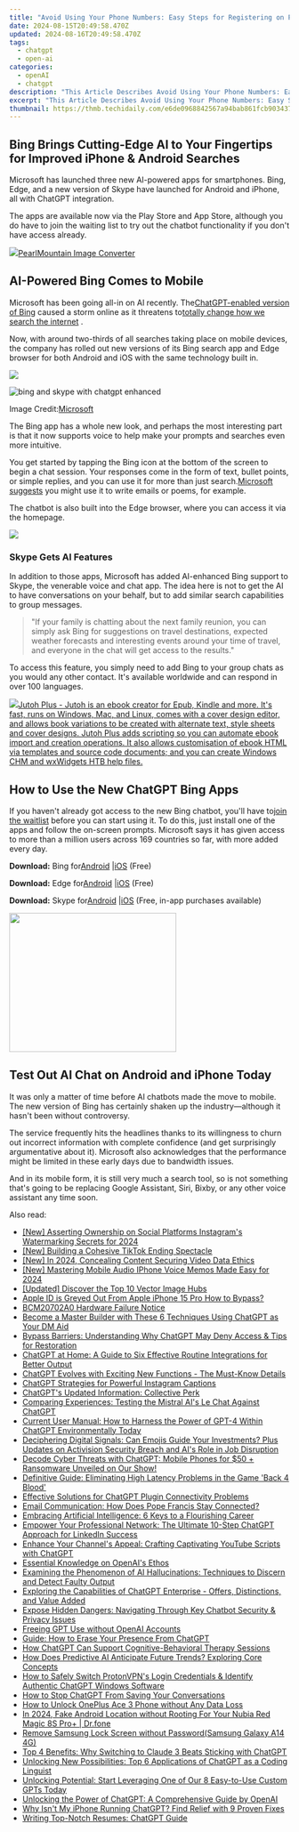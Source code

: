 ```yaml
---
title: "Avoid Using Your Phone Numbers: Easy Steps for Registering on Popular Messaging Apps"
date: 2024-08-15T20:49:58.470Z
updated: 2024-08-16T20:49:58.470Z
tags:
  - chatgpt
  - open-ai
categories:
  - openAI
  - chatgpt
description: "This Article Describes Avoid Using Your Phone Numbers: Easy Steps for Registering on Popular Messaging Apps"
excerpt: "This Article Describes Avoid Using Your Phone Numbers: Easy Steps for Registering on Popular Messaging Apps"
thumbnail: https://thmb.techidaily.com/e6de0968842567a94bab861fcb9034374ea99c16c41df6f1ffba84998a5d1054.jpg
---
```


## Bing Brings Cutting-Edge AI to Your Fingertips for Improved iPhone & Android Searches

 Microsoft has launched three new AI-powered apps for smartphones. Bing, Edge, and a new version of Skype have launched for Android and iPhone, all with ChatGPT integration.

 The apps are available now via the Play Store and App Store, although you do have to join the waiting list to try out the chatbot functionality if you don't have access already.

<!-- affiliate ads begin -->
<a href="https://secure.2checkout.com/order/checkout.php?PRODS=4550420&QTY=1&AFFILIATE=108875&CART=1"><img src="https://www.pearlmountainsoft.com/n_img/product/pic/f_02.jpg" border="0">PearlMountain Image Converter</a>
<!-- affiliate ads end -->
## AI-Powered Bing Comes to Mobile

 Microsoft has been going all-in on AI recently. The[ChatGPT-enabled version of Bing](https://www.makeuseof.com/microsoft-bing-gets-chatgpt-ai/) caused a storm online as it threatens to[totally change how we search the internet](https://www.makeuseof.com/is-chatgpt-search-engine-threat/) .

 Now, with around two-thirds of all searches taking place on mobile devices, the company has rolled out new versions of its Bing search app and Edge browser for both Android and iOS with the same technology built in.

<!-- affiliate ads begin -->
<a href="https://secure.2checkout.com/order/checkout.php?PRODS=3851691&QTY=1&AFFILIATE=108875&CART=1"><img src="http://www.aiseesoft.com/avangate/30p/banner.jpg" border="0"></a>
<!-- affiliate ads end -->
![bing and skype with chatgpt enhanced](https://static1.makeuseofimages.com/wordpress/wp-content/uploads/2023/02/bing-and-skype-with-chatgpt-enhanced.jpg)

 Image Credit:[Microsoft](https://blogs.microsoft.com/blog/2023/02/22/the-new-bing-preview-experience-arrives-on-bing-and-edge-mobile-apps-introducing-bing-now-in-skype/)

 The Bing app has a whole new look, and perhaps the most interesting part is that it now supports voice to help make your prompts and searches even more intuitive.

 You get started by tapping the Bing icon at the bottom of the screen to begin a chat session. Your responses come in the form of text, bullet points, or simple replies, and you can use it for more than just search.[Microsoft suggests](https://blogs.microsoft.com/blog/2023/02/22/the-new-bing-preview-experience-arrives-on-bing-and-edge-mobile-apps-introducing-bing-now-in-skype/) you might use it to write emails or poems, for example.

 The chatbot is also built into the Edge browser, where you can access it via the homepage.

<!-- affiliate ads begin -->
<a href="https://secure.2checkout.com/order/checkout.php?PRODS=4620778&QTY=1&AFFILIATE=108875&CART=1"><img src="https://secure.avangate.com/images/merchant/07dd4d5a72f5740ef0f035f201951476/728__90banner.jpg" border="0"></a>
<!-- affiliate ads end -->
### Skype Gets AI Features

 In addition to those apps, Microsoft has added AI-enhanced Bing support to Skype, the venerable voice and chat app. The idea here is not to get the AI to have conversations on your behalf, but to add similar search capabilities to group messages.

> "If your family is chatting about the next family reunion, you can simply ask Bing for suggestions on travel destinations, expected weather forecasts and interesting events around your time of travel, and everyone in the chat will get access to the results."

 To access this feature, you simply need to add Bing to your group chats as you would any other contact. It's available worldwide and can respond in over 100 languages.

<!-- affiliate ads begin -->
<a href="https://secure.2checkout.com/order/checkout.php?PRODS=4699091&QTY=1&AFFILIATE=108875&CART=1"><img src="https://secure.avangate.com/images/merchant/bccefcc1b1eee9eca3ae4f5c1a281482/products/1_jutoh-logo-1200x1600.jpg" border="0">Jutoh Plus -  Jutoh is an ebook creator for Epub, Kindle and more. It's fast, runs on Windows, Mac, and Linux, comes with a cover design editor, and allows book variations to be created with alternate text, style sheets and cover designs. Jutoh Plus adds scripting so you can automate ebook import and creation operations. It also allows customisation of ebook HTML via templates and source code documents; and you can create Windows CHM and wxWidgets HTB help files. </a>
<!-- affiliate ads end -->
## How to Use the New ChatGPT Bing Apps

 If you haven't already got access to the new Bing chatbot, you'll have to[join the waitlist](https://www.makeuseof.com/try-bing-ai-powered-search-engine/) before you can start using it. To do this, just install one of the apps and follow the on-screen prompts. Microsoft says it has given access to more than a million users across 169 countries so far, with more added every day.

**Download:** Bing for[Android](https://www.anrdoezrs.net/links/7251228/type/dlg/sid/UUmuoUeUpU2022079/https://play.google.com/store/apps/details?id=com.microsoft.bing) |[iOS](https://apps.apple.com/us/app/microsoft-bing-search/id345323231) (Free)

**Download:** Edge for[Android](https://www.anrdoezrs.net/links/7251228/type/dlg/sid/UUmuoUeUpU2022079/https://play.google.com/store/apps/details?id=com.microsoft.emmx) |[iOS](https://apps.apple.com/us/app/microsoft-edge-web-browser/id1288723196) (Free)

**Download:** Skype for[Android](https://www.anrdoezrs.net/links/7251228/type/dlg/sid/UUmuoUeUpU2022079/https://play.google.com/store/apps/details?id=com.skype.raider) |[iOS](https://apps.apple.com/us/app/skype/id304878510) (Free, in-app purchases available)

<!-- affiliate ads begin -->
<a href="https://godlikehost.sjv.io/c/5597632/1920047/21774" target="_top" id="1920047"><img src="//a.impactradius-go.com/display-ad/21774-1920047" border="0" alt="" width="300" height="250"/></a><img height="0" width="0" src="https://imp.pxf.io/i/5597632/1920047/21774" style="position:absolute;visibility:hidden;" border="0" />
<!-- affiliate ads end -->
## Test Out AI Chat on Android and iPhone Today

 It was only a matter of time before AI chatbots made the move to mobile. The new version of Bing has certainly shaken up the industry—although it hasn't been without controversy.

 The service frequently hits the headlines thanks to its willingness to churn out incorrect information with complete confidence (and get surprisingly argumentative about it). Microsoft also acknowledges that the performance might be limited in these early days due to bandwidth issues.

 And in its mobile form, it is still very much a search tool, so is not something that's going to be replacing Google Assistant, Siri, Bixby, or any other voice assistant any time soon.


<ins class="adsbygoogle"
     style="display:block"
     data-ad-format="autorelaxed"
     data-ad-client="ca-pub-7571918770474297"
     data-ad-slot="1223367746"></ins>



<ins class="adsbygoogle"
     style="display:block"
     data-ad-client="ca-pub-7571918770474297"
     data-ad-slot="8358498916"
     data-ad-format="auto"
     data-full-width-responsive="true"></ins>

<span class="atpl-alsoreadstyle">Also read:</span>
<div><ul>
<li><a href="https://instagram-video-recordings.techidaily.com/new-asserting-ownership-on-social-platforms-instagrams-watermarking-secrets-for-2024/"><u>[New] Asserting Ownership on Social Platforms  Instagram's Watermarking Secrets for 2024</u></a></li>
<li><a href="https://tiktok-videos.techidaily.com/new-building-a-cohesive-tiktok-ending-spectacle/"><u>[New] Building a Cohesive TikTok Ending Spectacle</u></a></li>
<li><a href="https://remote-screen-capture.techidaily.com/new-in-2024-concealing-content-securing-video-data-ethics/"><u>[New] In 2024, Concealing Content  Securing Video Data Ethics</u></a></li>
<li><a href="https://screen-activity-recording.techidaily.com/new-mastering-mobile-audio-iphone-voice-memos-made-easy-for-2024/"><u>[New] Mastering Mobile Audio  IPhone Voice Memos Made Easy for 2024</u></a></li>
<li><a href="https://fox-helps.techidaily.com/updated-discover-the-top-10-vector-image-hubs/"><u>[Updated] Discover the Top 10 Vector Image Hubs</u></a></li>
<li><a href="https://apple-account.techidaily.com/apple-id-is-greyed-out-from-apple-iphone-15-pro-how-to-bypass-by-drfone-ios/"><u>Apple ID is Greyed Out From Apple iPhone 15 Pro How to Bypass?</u></a></li>
<li><a href="https://driver-error.techidaily.com/bcm20702a0-hardware-failure-notice/"><u>BCM20702A0 Hardware Failure Notice</u></a></li>
<li><a href="https://tech-hub.techidaily.com/become-a-master-builder-with-these-6-techniques-using-chatgpt-as-your-dm-aid/"><u>Become a Master Builder with These 6 Techniques Using ChatGPT as Your DM Aid</u></a></li>
<li><a href="https://tech-hub.techidaily.com/bypass-barriers-understanding-why-chatgpt-may-deny-access-and-tips-for-restoration/"><u>Bypass Barriers: Understanding Why ChatGPT May Deny Access & Tips for Restoration</u></a></li>
<li><a href="https://tech-hub.techidaily.com/chatgpt-at-home-a-guide-to-six-effective-routine-integrations-for-better-output/"><u>ChatGPT at Home: A Guide to Six Effective Routine Integrations for Better Output</u></a></li>
<li><a href="https://tech-hub.techidaily.com/chatgpt-evolves-with-exciting-new-functions-the-must-know-details/"><u>ChatGPT Evolves with Exciting New Functions - The Must-Know Details</u></a></li>
<li><a href="https://tech-hub.techidaily.com/chatgpt-strategies-for-powerful-instagram-captions/"><u>ChatGPT Strategies for Powerful Instagram Captions</u></a></li>
<li><a href="https://tech-hub.techidaily.com/chatgpts-updated-information-collective-perk/"><u>ChatGPT's Updated Information: Collective Perk</u></a></li>
<li><a href="https://tech-hub.techidaily.com/comparing-experiences-testing-the-mistral-ais-le-chat-against-chatgpt/"><u>Comparing Experiences: Testing the Mistral AI's Le Chat Against ChatGPT</u></a></li>
<li><a href="https://tech-hub.techidaily.com/current-user-manual-how-to-harness-the-power-of-gpt-4-within-chatgpt-environmentally-today/"><u>Current User Manual: How to Harness the Power of GPT-4 Within ChatGPT Environmentally Today</u></a></li>
<li><a href="https://tech-hub.techidaily.com/deciphering-digital-signals-can-emojis-guide-your-investments-plus-updates-on-activision-security-breach-and-ais-role-in-job-disruption/"><u>Deciphering Digital Signals: Can Emojis Guide Your Investments? Plus Updates on Activision Security Breach and AI's Role in Job Disruption</u></a></li>
<li><a href="https://tech-hub.techidaily.com/decode-cyber-threats-with-chatgpt-mobile-phones-for-50-plus-ransomware-unveiled-on-our-show/"><u>Decode Cyber Threats with ChatGPT: Mobile Phones for $50 + Ransomware Unveiled on Our Show!</u></a></li>
<li><a href="https://win-blog.techidaily.com/definitive-guide-eliminating-high-latency-problems-in-the-game-back-4-blood/"><u>Definitive Guide: Eliminating High Latency Problems in the Game 'Back 4 Blood'</u></a></li>
<li><a href="https://tech-hub.techidaily.com/effective-solutions-for-chatgpt-plugin-connectivity-problems/"><u>Effective Solutions for ChatGPT Plugin Connectivity Problems</u></a></li>
<li><a href="https://tech-renaissance.techidaily.com/email-communication-how-does-pope-francis-stay-connected/"><u>Email Communication: How Does Pope Francis Stay Connected?</u></a></li>
<li><a href="https://tech-hub.techidaily.com/embracing-artificial-intelligence-6-keys-to-a-flourishing-career/"><u>Embracing Artificial Intelligence: 6 Keys to a Flourishing Career</u></a></li>
<li><a href="https://tech-hub.techidaily.com/empower-your-professional-network-the-ultimate-10-step-chatgpt-approach-for-linkedin-success/"><u>Empower Your Professional Network: The Ultimate 10-Step ChatGPT Approach for LinkedIn Success</u></a></li>
<li><a href="https://tech-hub.techidaily.com/enhance-your-channels-appeal-crafting-captivating-youtube-scripts-with-chatgpt/"><u>Enhance Your Channel's Appeal: Crafting Captivating YouTube Scripts with ChatGPT</u></a></li>
<li><a href="https://tech-hub.techidaily.com/essential-knowledge-on-openais-ethos/"><u>Essential Knowledge on OpenAI's Ethos</u></a></li>
<li><a href="https://tech-hub.techidaily.com/examining-the-phenomenon-of-ai-hallucinations-techniques-to-discern-and-detect-faulty-output/"><u>Examining the Phenomenon of AI Hallucinations: Techniques to Discern and Detect Faulty Output</u></a></li>
<li><a href="https://tech-hub.techidaily.com/exploring-the-capabilities-of-chatgpt-enterprise-offers-distinctions-and-value-added/"><u>Exploring the Capabilities of ChatGPT Enterprise - Offers, Distinctions, and Value Added</u></a></li>
<li><a href="https://tech-hub.techidaily.com/expose-hidden-dangers-navigating-through-key-chatbot-security-and-privacy-issues/"><u>Expose Hidden Dangers: Navigating Through Key Chatbot Security & Privacy Issues</u></a></li>
<li><a href="https://tech-hub.techidaily.com/freeing-gpt-use-without-openai-accounts/"><u>Freeing GPT Use without OpenAI Accounts</u></a></li>
<li><a href="https://tech-hub.techidaily.com/guide-how-to-erase-your-presence-from-chatgpt/"><u>Guide: How to Erase Your Presence From ChatGPT</u></a></li>
<li><a href="https://tech-hub.techidaily.com/how-chatgpt-can-support-cognitive-behavioral-therapy-sessions/"><u>How ChatGPT Can Support Cognitive-Behavioral Therapy Sessions</u></a></li>
<li><a href="https://tech-hub.techidaily.com/how-does-predictive-ai-anticipate-future-trends-exploring-core-concepts/"><u>How Does Predictive AI Anticipate Future Trends? Exploring Core Concepts</u></a></li>
<li><a href="https://tech-hub.techidaily.com/how-to-safely-switch-protonvpns-login-credentials-and-identify-authentic-chatgpt-windows-software/"><u>How to Safely Switch ProtonVPN's Login Credentials & Identify Authentic ChatGPT Windows Software</u></a></li>
<li><a href="https://tech-hub.techidaily.com/how-to-stop-chatgpt-from-saving-your-conversations/"><u>How to Stop ChatGPT From Saving Your Conversations</u></a></li>
<li><a href="https://easy-unlock-android.techidaily.com/how-to-unlock-oneplus-ace-3-phone-without-any-data-loss-by-drfone-android/"><u>How to Unlock OnePlus Ace 3 Phone without Any Data Loss</u></a></li>
<li><a href="https://android-location.techidaily.com/in-2024-fake-android-location-without-rooting-for-your-nubia-red-magic-8s-proplus-drfone-by-drfone-virtual/"><u>In 2024, Fake Android Location without Rooting For Your Nubia Red Magic 8S Pro+ | Dr.fone</u></a></li>
<li><a href="https://techidaily.com/remove-samsung-lock-screen-without-passwordsamsung-galaxy-a14-4g-by-drfone-android-unlock-android-unlock/"><u>Remove Samsung Lock Screen without Password(Samsung Galaxy A14 4G)</u></a></li>
<li><a href="https://tech-hub.techidaily.com/1722017835590-top-4-benefits-why-switching-to-claude-3-beats-sticking-with-chatgpt/"><u>Top 4 Benefits: Why Switching to Claude 3 Beats Sticking with ChatGPT</u></a></li>
<li><a href="https://tech-hub.techidaily.com/unlocking-new-possibilities-top-6-applications-of-chatgpt-as-a-coding-linguist/"><u>Unlocking New Possibilities: Top 6 Applications of ChatGPT as a Coding Linguist</u></a></li>
<li><a href="https://tech-hub.techidaily.com/unlocking-potential-start-leveraging-one-of-our-8-easy-to-use-custom-gpts-today/"><u>Unlocking Potential: Start Leveraging One of Our 8 Easy-to-Use Custom GPTs Today</u></a></li>
<li><a href="https://tech-hub.techidaily.com/unlocking-the-power-of-chatgpt-a-comprehensive-guide-by-openai/"><u>Unlocking the Power of ChatGPT: A Comprehensive Guide by OpenAI</u></a></li>
<li><a href="https://tech-hub.techidaily.com/why-isnt-my-iphone-running-chatgpt-find-relief-with-9-proven-fixes/"><u>Why Isn't My iPhone Running ChatGPT? Find Relief with 9 Proven Fixes</u></a></li>
<li><a href="https://tech-hub.techidaily.com/writing-top-notch-resumes-chatgpt-guide/"><u>Writing Top-Notch Resumes: ChatGPT Guide</u></a></li>
</ul></div>
